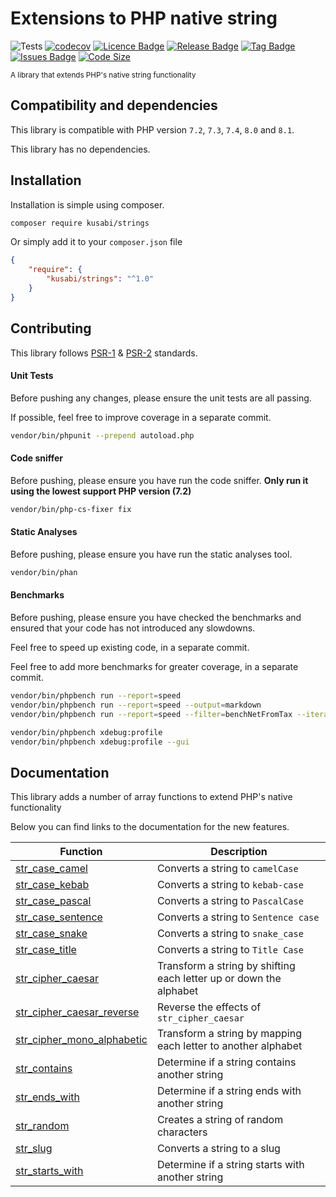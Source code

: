 # Extensions to PHP native string

![Tests](https://github.com/kusabi/strings/workflows/quality/badge.svg)
[![codecov](https://codecov.io/gh/kusabi/strings/branch/main/graph/badge.svg)](https://codecov.io/gh/kusabi/strings)
[![Licence Badge](https://img.shields.io/github/license/kusabi/strings.svg)](https://img.shields.io/github/license/kusabi/strings.svg)
[![Release Badge](https://img.shields.io/github/release/kusabi/strings.svg)](https://img.shields.io/github/release/kusabi/strings.svg)
[![Tag Badge](https://img.shields.io/github/tag/kusabi/strings.svg)](https://img.shields.io/github/tag/kusabi/strings.svg)
[![Issues Badge](https://img.shields.io/github/issues/kusabi/strings.svg)](https://img.shields.io/github/issues/kusabi/strings.svg)
[![Code Size](https://img.shields.io/github/languages/code-size/kusabi/strings.svg?label=size)](https://img.shields.io/github/languages/code-size/kusabi/strings.svg)

<sup>A library that extends PHP's native string functionality</sup>

## Compatibility and dependencies

This library is compatible with PHP version `7.2`, `7.3`, `7.4`, `8.0` and `8.1`.

This library has no dependencies.

## Installation

Installation is simple using composer.

```bash
composer require kusabi/strings
```

Or simply add it to your `composer.json` file

```json
{
    "require": {
        "kusabi/strings": "^1.0"
    }
}
```

## Contributing

This library follows [PSR-1](https://www.php-fig.org/psr/psr-1/) & [PSR-2](https://www.php-fig.org/psr/psr-2/) standards.


#### Unit Tests

Before pushing any changes, please ensure the unit tests are all passing.

If possible, feel free to improve coverage in a separate commit.

```bash
vendor/bin/phpunit --prepend autoload.php
```

#### Code sniffer

Before pushing, please ensure you have run the code sniffer. **Only run it using the lowest support PHP version (7.2)**

```bash
vendor/bin/php-cs-fixer fix
```

#### Static Analyses

Before pushing, please ensure you have run the static analyses tool.

```bash
vendor/bin/phan
```

#### Benchmarks

Before pushing, please ensure you have checked the benchmarks and ensured that your code has not introduced any slowdowns.

Feel free to speed up existing code, in a separate commit.

Feel free to add more benchmarks for greater coverage, in a separate commit.

```bash
vendor/bin/phpbench run --report=speed
vendor/bin/phpbench run --report=speed --output=markdown
vendor/bin/phpbench run --report=speed --filter=benchNetFromTax --iterations=50 --revs=50000

vendor/bin/phpbench xdebug:profile
vendor/bin/phpbench xdebug:profile --gui
```


## Documentation

This library adds a number of array functions to extend PHP's native functionality

Below you can find links to the documentation for the new features.

| Function | Description |
| --- | ----------- |
| [str_case_camel](documentation/str_case_camel.md) | Converts a string to `camelCase` |
| [str_case_kebab](documentation/str_case_kebab.md) | Converts a string to `kebab-case` |
| [str_case_pascal](documentation/str_case_pascal.md) | Converts a string to `PascalCase` |
| [str_case_sentence](documentation/str_case_sentence.md) | Converts a string to `Sentence case` |
| [str_case_snake](documentation/str_case_snake.md) | Converts a string to `snake_case` |
| [str_case_title](documentation/str_case_title.md) | Converts a string to `Title Case` |
| [str_cipher_caesar](documentation/str_cipher_caesar.md) | Transform a string by shifting each letter up or down the alphabet |
| [str_cipher_caesar_reverse](documentation/str_cipher_caesar_reverse.md) | Reverse the effects of `str_cipher_caesar` |
| [str_cipher_mono_alphabetic](documentation/str_cipher_mono_alphabetic.md) | Transform a string by mapping each letter to another alphabet |
| [str_contains](documentation/str_contains.md) | Determine if a string contains another string |
| [str_ends_with](documentation/str_ends_with.md) | Determine if a string ends with another string |
| [str_random](documentation/str_random.md) | Creates a string of random characters |
| [str_slug](documentation/str_slug.md) | Converts a string to a slug |
| [str_starts_with](documentation/str_starts_with.md) | Determine if a string starts with another string |
